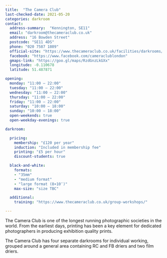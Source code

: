 ```yaml
---
title:  "The Camera Club"
last-checked-date: 2021-05-20
categories: darkroom
contact:
  address-summary:  "Kennington, SE11"
  email: "darkroom@thecameraclub.co.uk"
  address: "16 Bowden Street"
  postcode: "SE11 4DS"
  phone: "020 7587 1809"
  official-site: "https://www.thecameraclub.co.uk/facilities/darkrooms/"
  facebook: "https://www.facebook.com/cameraclublondon"
  gmaps-link: "https://goo.gl/maps/RzdGnzLkGXx"
  longitude: -0.110678
  latitude: 51.487871

opening:
  monday: "11:00 – 22:00"
  tuesday: "11:00 – 22:00"
  wednesday: "11:00 – 22:00"
  thursday: "11:00 – 22:00"
  friday: "11:00 – 22:00"
  saturday: "10:00 – 18:00"
  sunday: "10:00 – 18:00"
  open-weekends: true
  open-weekday-evenings: true

darkroom:

  pricing:
    membership: "£120 per year"
    induction: "Included in membership fee"
    printing: "£5 per hour"
    discount-students: true

  black-and-white:
    formats:
    - "35mm"
    - "medium format"
    - "large format (8×10″)"
    max-size: "size TBC"

  additional:
    training: "https://www.thecameraclub.co.uk/group-workshops/"

---
```


The Camera Club is one of the longest running photographic societies in the world. From the earliest days, printing has been a key element for dedicated photographers in producing exhibition quality prints.

The Camera Club has four separate darkrooms for individual working, grouped around a general area containing RC and FB driers and two film driers.
